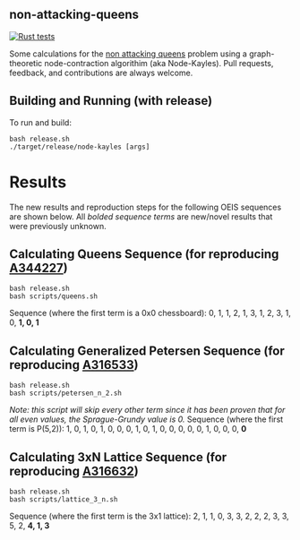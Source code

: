 ## non-attacking-queens
[![Rust tests](https://github.com/InnovativeInventor/non-attacking-queens/actions/workflows/test.yaml/badge.svg)](https://github.com/InnovativeInventor/non-attacking-queens/actions/workflows/test.yaml)

Some calculations for the [non attacking queens](https://www.maa.org/sites/default/files/may_2006_-_noon55524.pdf) problem using a graph-theoretic node-contraction algorithim (aka Node-Kayles).
Pull requests, feedback, and contributions are always welcome.

## Building and Running (with release)
To run and build:
```
bash release.sh
./target/release/node-kayles [args]
```

# Results
The new results and reproduction steps for the following OEIS sequences are shown below.
All *bolded sequence terms* are new/novel results that were previously unknown.

## Calculating Queens Sequence (for reproducing [A344227](https://oeis.org/draft/A344227))
```
bash release.sh
bash scripts/queens.sh
```
Sequence (where the first term is a 0x0 chessboard): 0, 1, 1, 2, 1, 3, 1, 2, 3, 1, 0, **1, 0, 1**

## Calculating Generalized Petersen Sequence (for reproducing [A316533](https://oeis.org/A316533))
```
bash release.sh
bash scripts/petersen_n_2.sh
```
*Note: this script will skip every other term since it has been proven that for all even values, the Sprague-Grundy value is 0.*
Sequence (where the first term is P(5,2)): 1, 0, 1, 0, 1, 0, 0, 0, 1, 0, 1, 0, 0, 0, 0, 0, 1, 0, 0, 0, **0**

## Calculating 3xN Lattice Sequence (for reproducing [A316632](https://oeis.org/A316632))
```
bash release.sh
bash scripts/lattice_3_n.sh
```
Sequence (where the first term is the 3x1 lattice): 2, 1, 1, 0, 3, 3, 2, 2, 2, 3, 3, 5, 2, **4, 1, 3**
